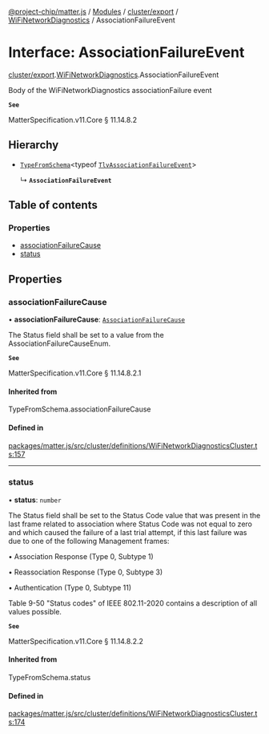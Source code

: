 [@project-chip/matter.js](../README.md) / [Modules](../modules.md) / [cluster/export](../modules/cluster_export.md) / [WiFiNetworkDiagnostics](../modules/cluster_export.WiFiNetworkDiagnostics.md) / AssociationFailureEvent

# Interface: AssociationFailureEvent

[cluster/export](../modules/cluster_export.md).[WiFiNetworkDiagnostics](../modules/cluster_export.WiFiNetworkDiagnostics.md).AssociationFailureEvent

Body of the WiFiNetworkDiagnostics associationFailure event

**`See`**

MatterSpecification.v11.Core § 11.14.8.2

## Hierarchy

- [`TypeFromSchema`](../modules/tlv_export.md#typefromschema)\<typeof [`TlvAssociationFailureEvent`](../modules/cluster_export.WiFiNetworkDiagnostics.md#tlvassociationfailureevent)\>

  ↳ **`AssociationFailureEvent`**

## Table of contents

### Properties

- [associationFailureCause](cluster_export.WiFiNetworkDiagnostics.AssociationFailureEvent.md#associationfailurecause)
- [status](cluster_export.WiFiNetworkDiagnostics.AssociationFailureEvent.md#status)

## Properties

### associationFailureCause

• **associationFailureCause**: [`AssociationFailureCause`](../enums/cluster_export.WiFiNetworkDiagnostics.AssociationFailureCause.md)

The Status field shall be set to a value from the AssociationFailureCauseEnum.

**`See`**

MatterSpecification.v11.Core § 11.14.8.2.1

#### Inherited from

TypeFromSchema.associationFailureCause

#### Defined in

[packages/matter.js/src/cluster/definitions/WiFiNetworkDiagnosticsCluster.ts:157](https://github.com/project-chip/matter.js/blob/6d3b6a5d957d88a9231d6ecab4bb41f8133112be/packages/matter.js/src/cluster/definitions/WiFiNetworkDiagnosticsCluster.ts#L157)

___

### status

• **status**: `number`

The Status field shall be set to the Status Code value that was present in the last frame related to
association where Status Code was not equal to zero and which caused the failure of a last trial attempt, if
this last failure was due to one of the following Management frames:

  • Association Response (Type 0, Subtype 1)

  • Reassociation Response (Type 0, Subtype 3)

  • Authentication (Type 0, Subtype 11)

Table 9-50 "Status codes" of IEEE 802.11-2020 contains a description of all values possible.

**`See`**

MatterSpecification.v11.Core § 11.14.8.2.2

#### Inherited from

TypeFromSchema.status

#### Defined in

[packages/matter.js/src/cluster/definitions/WiFiNetworkDiagnosticsCluster.ts:174](https://github.com/project-chip/matter.js/blob/6d3b6a5d957d88a9231d6ecab4bb41f8133112be/packages/matter.js/src/cluster/definitions/WiFiNetworkDiagnosticsCluster.ts#L174)
